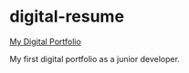 # digital-resume

[My Digital Portfolio](https://nomadicshaman.github.io/digital-resume/)

My first digital portfolio as a junior developer. 
